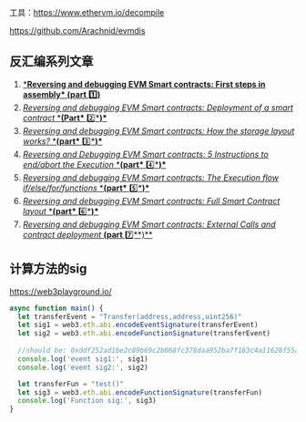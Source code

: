 工具：https://www.ethervm.io/decompile

https://github.com/Arachnid/evmdis



## 反汇编系列文章

1.  [***Reversing and debugging EVM Smart contracts: First steps in assembly\* (part** ](https://medium.com/@TrustChain/reversing-and-debugging-evm-smart-contracts-392fdadef32d)**1️⃣**[**)**](https://medium.com/@TrustChain/reversing-and-debugging-evm-smart-contracts-392fdadef32d)
2.  [*Reversing and debugging EVM Smart contracts: Deployment of a smart contract* ***(Part\*** ](https://medium.com/@TrustChain/reversing-and-debugging-evm-smart-contracts-part-2-e6106b9983a)2️⃣[***)\***](https://medium.com/@TrustChain/reversing-and-debugging-evm-smart-contracts-part-2-e6106b9983a)
3. [*Reversing and debugging EVM Smart contracts: How the storage layout works?* ***(part\*** ](https://medium.com/@TrustChain/reversing-and-debugging-ethereum-evm-smart-contracts-part-3-ebe032a08f97)3️⃣[***)\***](https://medium.com/@TrustChain/reversing-and-debugging-ethereum-evm-smart-contracts-part-3-ebe032a08f97)
4. [*Reversing and Debugging EVM Smart contracts: 5 Instructions to end/abort the Execution* ***(part\*** ](https://medium.com/@TrustChain/reversing-and-debugging-evm-the-end-of-time-part-4-3eafe5b0511a)4️⃣[***)\***](https://medium.com/@TrustChain/reversing-and-debugging-evm-the-end-of-time-part-4-3eafe5b0511a)
5. [*Reversing and debugging EVM Smart contracts: The Execution flow if/else/for/functions* ***(part\*** ](https://medium.com/@TrustChain/reversing-and-debugging-evm-the-execution-flow-part-5-2ffc97ef0b77)5️⃣[***)\***](https://medium.com/@TrustChain/reversing-and-debugging-evm-the-execution-flow-part-5-2ffc97ef0b77)
6. [*Reversing and debugging EVM Smart contracts: Full Smart Contract layout* ***(part\*** ](https://medium.com/@TrustChain/reversing-and-debugging-part-6-full-smart-contract-layout-f236c3121bd1)6️⃣[***)\***](https://medium.com/@TrustChain/reversing-and-debugging-part-6-full-smart-contract-layout-f236c3121bd1)
7. [*Reversing and debugging EVM Smart contracts: External Calls and contract deployment* **(part** 7️⃣**)**](https://medium.com/@TrustChain/reversing-and-debugging-the-evm-part-7-2a20a44a555e)





## 计算方法的sig

https://web3playground.io/

 ```js
 async function main() {
   let transferEvent = "Transfer(address,address,uint256)"
   let sig1 = web3.eth.abi.encodeEventSignature(transferEvent)
   let sig2 = web3.eth.abi.encodeFunctionSignature(transferEvent)
   
   //should be: 0xddf252ad1be2c89b69c2b068fc378daa952ba7f163c4a11628f55a4df523b3ef
   console.log('event sig1:', sig1)
   console.log('event sig2:', sig2)
 
   let transferFun = "test()"
   let sig3 = web3.eth.abi.encodeFunctionSignature(transferFun)
   console.log('Function sig:', sig3)
 }
 ```

